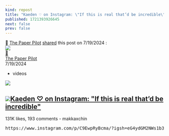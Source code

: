 ```yaml
---
kind: repost
title: "Kaeden ♡ on Instagram: \"If this is real that’d be incredible\""
published: 1721393926645
next: false
prev: false
---
```

<div class="post">
    <div class="action-description">
        <span class="action">🔁</span>
        <a class="p-name u-url h-card" href="/about">The Paper Pilot</a>
        <a class="u-url" href="/posts/1721393926645">shared</a>
        <span>this post on <time class="dt-published" datetime="7/19/2024, 7:58:46 AM" title="7/19/2024, 7:58:46 AM">
            7/19/2024
        </time>:</span>
    </div>
    <div class="content-container">
        <div class="avatar p-author h-card">
            <a class="u-url " href="https://www.thepaperpilot.org/about/">
                <div class="photo">
                    <img class="u-photo" src="https://www.thepaperpilot.org/me.jpg" />
                    <div class="action">🔁</div>
                </div>
                <div class="p-name">The Paper Pilot</div>
            </a>
            <time class="dt-published" datetime="7/19/2024, 7:58:46 AM" title="7/19/2024, 7:58:46 AM">
                7/19/2024
            </time>
            <ul class="tags">
                <li>videos</li>
            </ul>
        </div>
        <div class="content e-content h-cite u-repost-of">
            <div class="img-container">
                <img src="/media/1393559065.png" />
                <div class="description">
                    <a class="u-url" href="https://www.instagram.com/p/C9EwpRyBcma/?igsh=eG4ydGM2NWs1b3pt"><h2><img src="/media/-2097278349.png" />Kaeden ♡ on Instagram: "If this is real that’d be incredible"</h2></a>
                    <div>131K likes, 193 comments - makkaxchin</div>
                    <pre>https://www.instagram.com/p/C9EwpRyBcma/?igsh=eG4ydGM2NWs1b3pt</pre>
                </div>
            </div>
        </div>
    </div>
</div>

